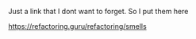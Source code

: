 Just a link that I dont want to forget. So I put them here


https://refactoring.guru/refactoring/smells
